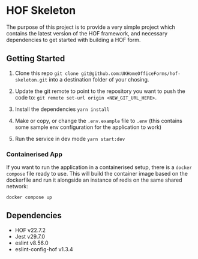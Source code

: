 # HOF Skeleton

The purpose of this project is to provide a very simple project which contains the latest version of the HOF framework, and necessary dependencies to get started with building a HOF form. 

## Getting Started

1. Clone this repo `git clone git@github.com:UKHomeOfficeForms/hof-skeleton.git` into a destination folder of your chosing. 

2. Update the git remote to point to the repository you want to push the code to: `git remote set-url origin <NEW_GIT_URL_HERE>`.

3. Install the dependencies `yarn install`

4. Make or copy, or change the `.env.example` file to `.env` (this contains some sample env configuration for the application to work) 

5. Run the service in dev mode `yarn start:dev`

### Containerised App 

If you want to run the application in a containerised setup, there is a `docker compose` file ready to use. This will build the container image based on the dockerfile and run it alongside an instance of redis on the same shared network:

`docker compose up`

## Dependencies

- HOF v22.7.2
- Jest v29.7.0
- eslint v8.56.0
- eslint-config-hof v1.3.4
